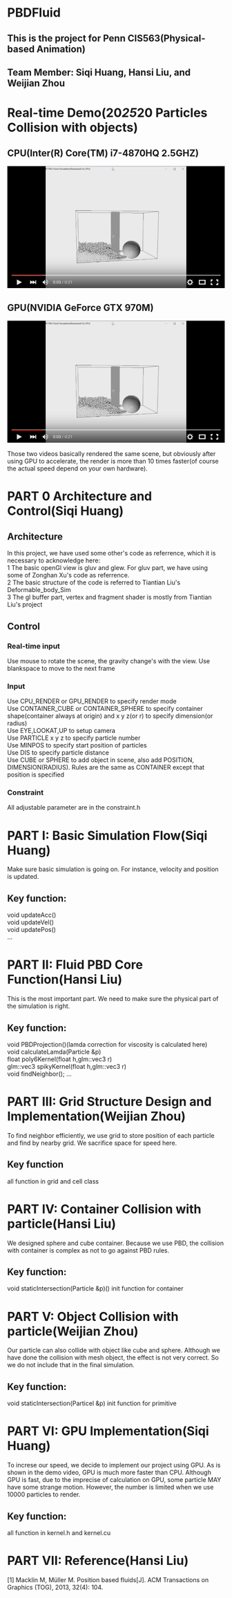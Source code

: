 # PBDFluid
## This is the project for Penn CIS563(Physical-based Animation)
## Team Member: Siqi Huang, Hansi Liu, and Weijian Zhou

# Real-time Demo(20*25*20 Particles Collision with objects)
## CPU(Inter(R) Core(TM) i7-4870HQ 2.5GHZ)
[![ScreenShot](pic/screenshot.png)](https://youtu.be/hTkOVZNK4sQ)

## GPU(NVIDIA GeForce GTX 970M)
[![ScreenShot](pic/screenshot.png)](https://youtu.be/-JkCEV8yWuM)

Those two videos basically rendered the same scene, but obviously after using GPU to accelerate, the render is more than 10 times faster(of course the actual speed depend on your own hardware).

# PART 0 Architecture and Control(Siqi Huang)
## Architecture
In this project, we have used some other's code as referrence, which it is necessary to acknowledge here:<br>
1 The basic openGl view is gluv and glew. For gluv part, we have using some of Zonghan Xu's code as referrence.<br>
2 The basic structure of the code is referred to Tiantian Liu's Deformable_body_Sim<br>
3 The gl buffer part, vertex and fragment shader is mostly from Tiantian Liu's project<br>

## Control
### Real-time input
Use mouse to rotate the scene, the gravity change's with the view.
Use blankspace to move to the next frame

### Input
Use CPU_RENDER or GPU_RENDER to specify render mode<br>
Use CONTAINER_CUBE or CONTAINER_SPHERE to specify container shape(container always at origin) and x y z(or r) to specify dimension(or radius)<br>
Use EYE,LOOKAT,UP to setup camera<br>
Use PARTICLE x y z to specify particle number<br>
Use MINPOS to specify start position of particles<br>
Use DIS to specify particle distance<br>
Use CUBE or SPHERE to add object in scene, also add POSITION, DIMENSION(RADIUS). Rules are the same as CONTAINER except that position is specified<br>

### Constraint
All adjustable parameter are in the constraint.h

# PART I: Basic Simulation Flow(Siqi Huang)
Make sure basic simulation is going on. For instance, velocity and position is updated.
## Key function:
void updateAcc()<br>
void updateVel()<br>
void updatePos()<br>
...

# PART II: Fluid PBD Core Function(Hansi Liu)
This is the most important part. We need to make sure the physical part of the simulation is right. 
## Key function:
void PBDProjection()(lamda correction for viscosity is calculated here)<br>
void calculateLamda(Particle &p)<br>
float poly6Kernel(float h,glm::vec3 r)<br>
glm::vec3 spikyKernel(float h,glm::vec3 r)<br>
void findNeighbor();
...

# PART III: Grid Structure Design and Implementation(Weijian Zhou)
To find neighbor efficiently, we use grid to store position of each particle and find by nearby grid. We sacrifice space for speed here.
## Key function
all function in grid and cell class

# PART IV: Container Collision with particle(Hansi Liu)
We designed sphere and cube container. Because we use PBD, the collision with container is complex as not to go against PBD rules.
## Key function:
void staticIntersection(Particle &p)()
init function for container

# PART V: Object Collision with particle(Weijian Zhou)
Our particle can also collide with object like cube and sphere. Although we have done the collision with mesh object, the effect is not very correct. So we do not include that in the final simulation.
## Key function:
void staticIntersection(Particel &p)
init function for primitive

# PART VI: GPU Implementation(Siqi Huang)
To increse our speed, we decide to implement our project using GPU. As is shown in the demo video, GPU is much more faster than CPU. Although GPU is fast, due to the imprecise of calculation on GPU, some particle MAY have some strange motion. However, the number is limited when we use 10000 particles to render.
## Key function:
all function in kernel.h and kernel.cu

# PART VII: Reference(Hansi Liu)
[1] Macklin M, Müller M. Position based fluids[J]. ACM Transactions on Graphics (TOG), 2013, 32(4): 104.
